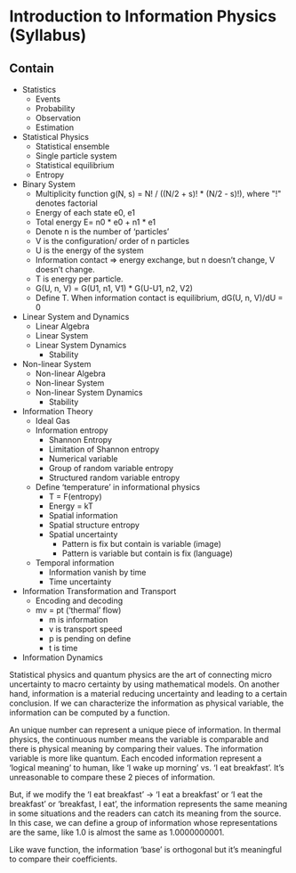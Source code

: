 # Introduction to Information Physics (Syllabus)

## Contain
- Statistics
  - Events
  - Probability
  - Observation
  - Estimation
- Statistical Physics
  - Statistical ensemble
  - Single particle system
  - Statistical equilibrium
  - Entropy
- Binary System
  - Multiplicity function g(N, s) = N! / ((N/2 + s)! * (N/2 - s)!), where "!" denotes factorial
  - Energy of each state e0, e1
  - Total energy E= n0 * e0 + n1 * e1
  - Denote n is the number of ‘particles’
  - V is the configuration/ order of n particles
  - U is the energy of the system
  - Information contact => energy exchange, but n doesn’t change, V doesn’t change.
  - T is energy per particle. 
  - G(U, n, V) = G(U1, n1, V1) * G(U-U1, n2, V2)
  - Define T. When information contact is equilibrium, dG(U, n, V)/dU = 0 
- Linear System and Dynamics
  - Linear Algebra
  - Linear System
  - Linear System Dynamics
    - Stability
- Non-linear System
  - Non-linear Algebra
  - Non-linear System
  - Non-linear System Dynamics
    - Stability 
- Information Theory
   - Ideal Gas
   - Information entropy
     - Shannon Entropy
     - Limitation of Shannon entropy
     - Numerical variable
     - Group of random variable entropy
     - Structured random variable entropy
  - Define ‘temperature’ in informational physics
    - T = F(entropy)
    - Energy = kT
    - Spatial information
    - Spatial structure entropy
    - Spatial uncertainty
      - Pattern is fix but contain is variable (image)
      - Pattern is variable but contain is fix (language)
  - Temporal information
    - Information vanish by time
    - Time uncertainty
- Information Transformation and Transport
  - Encoding and decoding
  - mv = pt (‘thermal’ flow)
    - m is information
    - v is transport speed
    - p is pending on define
    - t is time
- Information Dynamics




Statistical physics and quantum physics are the art of connecting micro uncertainty to macro certainty by using mathematical models. On another hand, information is a material reducing uncertainty and leading to a certain conclusion. If we can characterize the information as physical variable, the information can be computed by a function. 

An unique number can represent a unique piece of information. In thermal physics, the continuous number means the variable is comparable and there is physical meaning by comparing their values. The information variable is more like quantum. Each encoded information represent a ‘logical meaning’ to human, like ‘I wake up morning’ vs. ‘I eat breakfast’. It’s unreasonable to compare these 2 pieces of information. 

But, if we modify the ‘I eat breakfast’ -> ‘I eat a breakfast’ or ‘I eat the breakfast’ or ‘breakfast, I eat’, the information represents the same meaning in some situations and the readers can catch its meaning from the source. In this case, we can define a group of information whose representations are the same, like 1.0 is almost the same as 1.0000000001. 

Like wave function, the information ‘base’ is orthogonal but it’s meaningful to compare their coefficients. 

